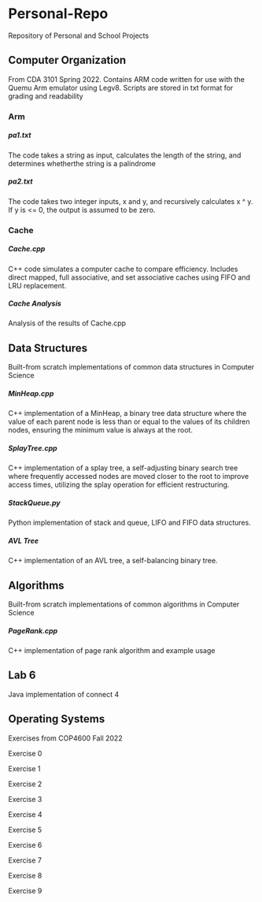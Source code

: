 # Personal-Repo
Repository of Personal and School Projects

## Computer Organization
From CDA 3101 Spring 2022. Contains ARM code written for use with the Quemu Arm emulator using Legv8. Scripts are stored in txt format for grading and readability

### Arm
##### pa1.txt 
The code takes a string as input, calculates the length of the string, and determines whetherthe string is a palindrome
##### pa2.txt
The code takes two integer inputs, x and y, and recursively calculates x ^ y. If y is <= 0, the output is assumed to be zero.

### Cache
##### Cache.cpp
C++ code simulates a computer cache to compare efficiency. Includes direct mapped, full associative, and set associative caches using FIFO and LRU replacement.
##### Cache Analysis
Analysis of the results of Cache.cpp

## Data Structures
Built-from scratch implementations of common data structures in Computer Science
##### MinHeap.cpp
C++ implementation of a MinHeap, a binary tree data structure where the value of each parent node is less than or equal to the values of its children nodes, ensuring the minimum value is always at the root.
##### SplayTree.cpp
C++ implementation of a splay tree, a self-adjusting binary search tree where frequently accessed nodes are moved closer to the root to improve access times, utilizing the splay operation for efficient restructuring.
##### StackQueue.py
Python implementation of stack and queue, LIFO and FIFO data structures.
##### AVL Tree
C++ implementation of an AVL tree, a self-balancing binary tree.

## Algorithms
Built-from scratch implementations of common algorithms in Computer Science
##### PageRank.cpp
C++ implementation of page rank algorithm and example usage

## Lab 6
Java implementation of connect 4

## Operating Systems
Exercises from COP4600 Fall 2022

Exercise 0

Exercise 1

Exercise 2

Exercise 3

Exercise 4

Exercise 5

Exercise 6

Exercise 7

Exercise 8

Exercise 9
